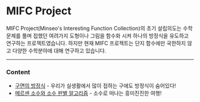 # MIFC Project

MIFC Project(Minseo's Interesting Function Collection)의 초기 설립의도는 수학문제를 풀며 접했던
여려가지 도형이나 그림을 함수화 시켜 하나의 방정식을 유도하고 연구하는 프로젝트였습니다.
하지만 현재 MIFC 프로젝트는 단지 함수에만 국한하지 않고 다양한 수학분야에 대해 연구하고 있습니다.

<hr>

### Content
* [구면의 방정식](https://github.com/minecode0606/MIFC_Project/blob/master/spherical_surface_equation/research%20motivation.md) - 우리가 실생활에서 많이 접하는 구에도 방정식이 숨어있다!
* [메르센 소수와 소수 판별 알고리즘]() - 소수로 떠나는 흥미진진한 여행!